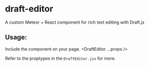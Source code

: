 # draft-editor
A custom Meteor + React component for rich text editing with Draft.js

## Usage:
Include the component on your page.
<DraftEditor ...props />

Refer to the proptypes in the `DraftEditor.jsx` for more.
